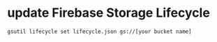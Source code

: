 # update Firebase Storage Lifecycle

```
gsutil lifecycle set lifecycle.json gs://[your bucket name]
```
